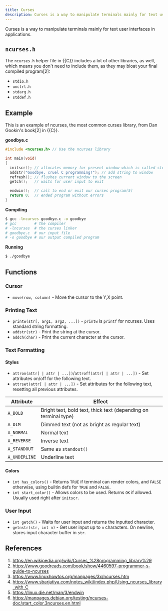 ```yaml
---
title: Curses
description: Curses is a way to manipulate terminals mainly for text user interfaces in applications.
---
```


Curses is a way to manipulate terminals mainly for text user interfaces in applications.

## `ncurses.h`

The `ncurses.h` helper file in {{C}} includes a lot of other libraries, as well, which means you don't need to include them, as they may bloat your final compiled program[2]:

- `stdio.h`
- `unctrl.h`
- `stdarg.h`
- `stddef.h`

## Example

This is an example of ncurses, the most common curses library, from Dan Gookin's book[2] in {{C}}.

**goodbye.c**

```c
#include <ncurses.h> // Use the ncurses library

int main(void)
{
  initscr(); // allocates memory for present window which is called stdscr[4]
  addstr("Goodbye, cruel C programming!"); // add string to window
  refresh(); // flushes current window to the screen
  getch();   // waits for user input to exit

  endwin();  // call to end or exit our curses program[5]
  return 0;  // ended program without errors
}

```

**Compiling**

```bash
$ gcc -lncurses goodbye.c -o goodbye
# gcc        # the compiler
# -lncurses  # the curses linker
# goodbye.c  # our input file
# -o goodbye # our output compiled program
```

**Running**

```bash
$ ./goodbye
```

## Functions

### Cursor

- `move(row, column)` - Move the cursor to the Y,X point.

### Printing Text

- `printw(str[, arg1, arg2, ...])` - `printw` is `printf` for ncurses. Uses standard string formatting.
- `addstr(str)` - Print the string at the cursor.
- `addch(char)` - Print the current character at the cursor.

### Text Formatting

#### Styles

- `attron(attr[ | attr | ...])`/`attroff(attr[ | attr | ...])` - Set attributes on/off for the following text.
- `attrset(attr[ | attr | ...])` - Set attributes for the following text, resetting all previous attributes.

Attribute | Effect
--- | ---
`A_BOLD` | Bright text, bold text, thick text (depending on terminal type)
`A_DIM` | Dimmed text (not as bright as regular text)
`A_NORMAL` | Normal text
`A_REVERSE` | Inverse text
`A_STANDOUT` | Same as `standout()`
`A_UNDERLINE` | Underline text

#### Colors

- `int has_colors()` - Returns `TRUE` if terminal can render colors, and `FALSE` otherwise, using builtin defs for `TRUE` and `FALSE`.
- `int start_color()` - Allows colors to be used. Returns `OK` if allowed. Usually used right after `initscr`.

### User Input

- `int getch()` - Waits for user input and returns the inputted character.
- `getnstr(str, int n)` - Get user input up to `n` characters. On newline, stores input character buffer in `str`.

## References

1. https://en.wikipedia.org/wiki/Curses_%28programming_library%29
1. https://www.goodreads.com/book/show/4460597-programmer-s-guide-to-ncurses
1. https://www.linuxhowtos.org/manpages/3x/ncurses.htm
1. https://www.sbarjatiya.com/notes_wiki/index.php/Using_ncurses_library_with_C
1. https://linux.die.net/man/3/endwin
1. https://manpages.debian.org/testing/ncurses-doc/start_color.3ncurses.en.html
